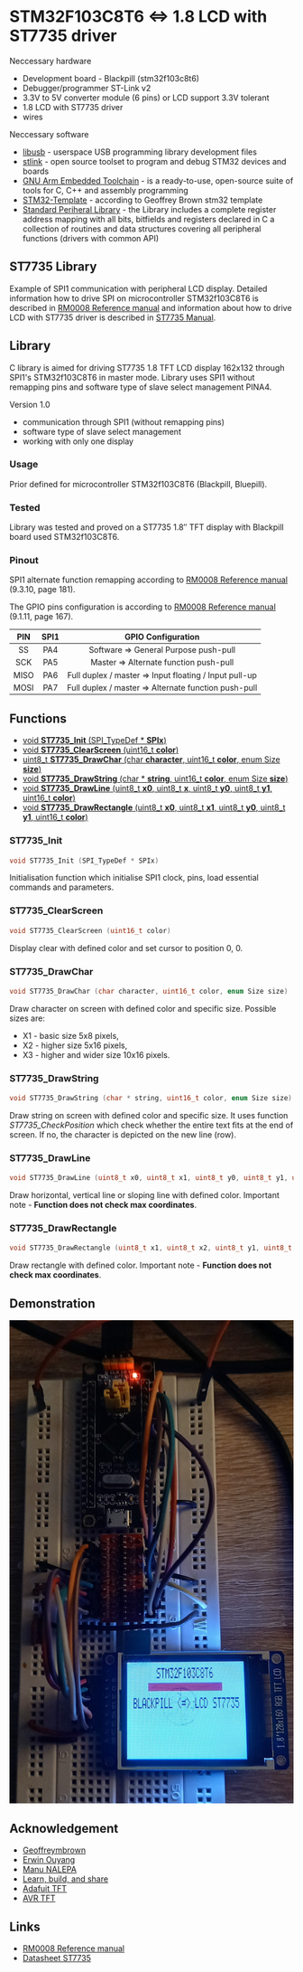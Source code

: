 # STM32F103C8T6 <=> 1.8 LCD with ST7735 driver
Neccessary hardware
- Development board - Blackpill (stm32f103c8t6)
- Debugger/programmer ST-Link v2
- 3.3V to 5V converter module (6 pins) or LCD support 3.3V tolerant
- 1.8 LCD with ST7735 driver
- wires

Neccessary software
- [libusb](https://github.com/Matiasus/stm32f103c8t6#install-libusb) - userspace USB programming library development files
- [stlink](https://github.com/Matiasus/stm32f103c8t6#install-stlink) - open source toolset to program and debug STM32 devices and boards
- [GNU Arm Embedded Toolchain](https://github.com/Matiasus/stm32f103c8t6#install-gnu-toolchain) - is a ready-to-use, open-source suite of tools for C, C++ and assembly programming
- [STM32-Template](https://github.com/geoffreymbrown/STM32-Template) - according to Geoffrey Brown stm32 template
- [Standard Periheral Library](https://www.st.com/content/st_com/en/products/embedded-software/mcu-mpu-embedded-software/stm32-embedded-software/stm32-standard-peripheral-libraries/stsw-stm32054.html) - the Library includes a complete register address mapping with all bits, bitfields and registers declared in C a collection of routines and data structures covering all peripheral functions (drivers with common API)

## ST7735 Library
Example of SPI1 communication with peripheral LCD display. Detailed information how to drive SPI on microcontroller STM32f103C8T6 is described in [RM0008 Reference manual](https://www.st.com/resource/en/reference_manual/cd00171190-stm32f101xx-stm32f102xx-stm32f103xx-stm32f105xx-and-stm32f107xx-advanced-arm-based-32-bit-mcus-stmicroelectronics.pdf) and information about how to drive LCD with ST7735 driver is described in [ST7735 Manual](http://www.displayfuture.com/Display/datasheet/controller/ST7735.pdf).

## Library
C library is aimed for driving ST7735 1.8 TFT LCD display 162x132 through SPI1's STM32f103C8T6 in master mode. Library uses SPI1 without remapping pins and software type of slave select management PINA4.

Version 1.0 
- communication through SPI1 (without remapping pins)
- software type of slave select management
- working with only one display

### Usage
Prior defined for microcontroller STM32f103C8T6 (Blackpill, Bluepill). 

### Tested
Library was tested and proved on a ST7735 1.8″ TFT display with Blackpill board used STM32f103C8T6.

### Pinout
SPI1 alternate function remapping according to [RM0008 Reference manual](https://www.st.com/resource/en/reference_manual/cd00171190-stm32f101xx-stm32f102xx-stm32f103xx-stm32f105xx-and-stm32f107xx-advanced-arm-based-32-bit-mcus-stmicroelectronics.pdf) (9.3.10, page 181).

The GPIO pins configuration is according to [RM0008 Reference manual](https://www.st.com/resource/en/reference_manual/cd00171190-stm32f101xx-stm32f102xx-stm32f103xx-stm32f105xx-and-stm32f107xx-advanced-arm-based-32-bit-mcus-stmicroelectronics.pdf) (9.1.11, page 167).

| PIN | SPI1 | GPIO Configuration |
| :---: | :---: | :--: |
| SS | PA4 |  Software => General Purpose push-pull |
| SCK | PA5 | Master => Alternate function push-pull |
| MISO | PA6 | Full duplex / master => Input floating / Input pull-up |
| MOSI | PA7 | Full duplex / master => Alternate function push-pull |

## Functions
- [void **ST7735_Init** (SPI_TypeDef * **SPIx**)](#ST7735_Init)
- [void **ST7735_ClearScreen** (uint16_t **color**)](#ST7735_ClearScreen)
- [uint8_t **ST7735_DrawChar** (char **character**, uint16_t **color**, enum Size **size**)](#ST7735_DrawChar)
- [void **ST7735_DrawString** (char * **string**, uint16_t **color**, enum Size **size**)](#ST7735_DrawString)
- [void **ST7735_DrawLine** (uint8_t **x0**, uint8_t **x**, uint8_t **y0**, uint8_t **y1**, uint16_t **color**)](#ST7735_DrawLine)
- [void **ST7735_DrawRectangle** (uint8_t **x0**, uint8_t **x1**, uint8_t **y0**, uint8_t **y1**, uint16_t **color**)](#ST7735_DrawRectangle)

### ST7735_Init
```c
void ST7735_Init (SPI_TypeDef * SPIx)
```
Initialisation function which initialise SPI1 clock, pins, load essential commands and parameters.

### ST7735_ClearScreen
```c
void ST7735_ClearScreen (uint16_t color)
```
Display clear with defined color and set cursor to position 0, 0.

### ST7735_DrawChar
```c
void ST7735_DrawChar (char character, uint16_t color, enum Size size)
```
Draw character on screen with defined color and specific size. Possible sizes are:

- X1 - basic size 5x8 pixels, 
- X2 - higher size 5x16 pixels, 
- X3 - higher and wider size 10x16 pixels.

### ST7735_DrawString
```c
void ST7735_DrawString (char * string, uint16_t color, enum Size size)
```
Draw string on screen with defined color and specific size. It uses function *ST7735_CheckPosition* which check whether the entire text fits at the end of screen. If no, the character is depicted on the new line (row).

### ST7735_DrawLine
```c
void ST7735_DrawLine (uint8_t x0, uint8_t x1, uint8_t y0, uint8_t y1, uint16_t color)
```
Draw horizontal, vertical line or sloping line with defined color. Important note - **Function does not check max coordinates**.

### ST7735_DrawRectangle
```c
void ST7735_DrawRectangle (uint8_t x1, uint8_t x2, uint8_t y1, uint8_t y2, uint16_t color)
```
Draw rectangle with defined color. Important note - **Function does not check max coordinates**.

## Demonstration
<img src="Img/st7735.jpg" />

## Acknowledgement
- [Geoffreymbrown](https://github.com/geoffreymbrown)
- [Erwin Ouyang](http://www.handsonembedded.com/stm32f103-spl-tutorial-5/)
- [Manu NALEPA](https://github.com/nalepae/stm32_tutorial/blob/master/src/spi.c)
- [Learn, build, and share](https://learnbuildshare.wordpress.com/about/stm32/using-spi-as-master/)
- [Adafuit TFT](https://github.com/adafruit/Adafruit-ST7735-Library)
- [AVR TFT](http://w8bh.net/avr/AvrTFT.pdf)

## Links
- [RM0008 Reference manual](https://www.st.com/resource/en/reference_manual/cd00171190-stm32f101xx-stm32f102xx-stm32f103xx-stm32f105xx-and-stm32f107xx-advanced-arm-based-32-bit-mcus-stmicroelectronics.pdf)
- [Datasheet ST7735](http://www.displayfuture.com/Display/datasheet/controller/ST7735.pdf)

